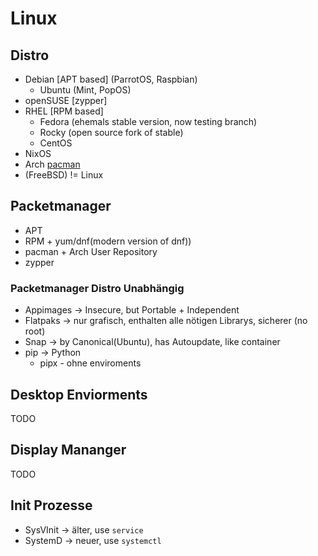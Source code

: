 # Linux

## Distro
- Debian [APT based] (ParrotOS, Raspbian)
  - Ubuntu (Mint, PopOS)
- openSUSE [zypper]
- RHEL [RPM based]
  - Fedora (ehemals stable version, now testing branch)
  - Rocky (open source fork of stable)
  - CentOS
- NixOS
- Arch [pacman](Manjaro/Gentoo/EndeavourOS)
- (FreeBSD) != Linux

## Packetmanager
- APT
- RPM + yum/dnf(modern version of dnf))
- pacman + Arch User Repository
- zypper

### Packetmanager Distro Unabhängig
- Appimages -> Insecure, but Portable + Independent
- Flatpaks -> nur grafisch, enthalten alle nötigen Librarys, sicherer (no root)
- Snap -> by Canonical(Ubuntu), has Autoupdate, like container
- pip -> Python
    - pipx - ohne enviroments
 

## Desktop Enviorments
TODO

## Display Mananger
TODO


## Init Prozesse
- SysVInit -> älter, use `service`
- SystemD -> neuer, use `systemctl`


